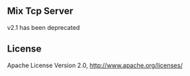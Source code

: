 ## Mix Tcp Server

v2.1 has been deprecated

## License

Apache License Version 2.0, http://www.apache.org/licenses/
